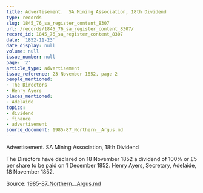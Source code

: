 ```yaml
---
title: Advertisement.  SA Mining Association, 18th Dividend
type: records
slug: 1845_76_sa_register_content_8307
url: /records/1845_76_sa_register_content_8307/
record_id: 1845_76_sa_register_content_8307
date: '1852-11-23'
date_display: null
volume: null
issue_number: null
page: '2'
article_type: advertisement
issue_reference: 23 November 1852, page 2
people_mentioned:
- The Directors
- Henry Ayers
places_mentioned:
- Adelaide
topics:
- dividend
- finance
- advertisement
source_document: 1985-87_Northern__Argus.md
---
```


Advertisement.  SA Mining Association, 18th Dividend

The Directors have declared on 18 November 1852 a dividend of 100% or £5 per share to be paid on 1 December 1852.  Henry Ayers, Secretary, Adelaide, 18 November 1852.

Source: [1985-87_Northern__Argus.md](/downloads/markdown/1985-87_Northern__Argus.md)
